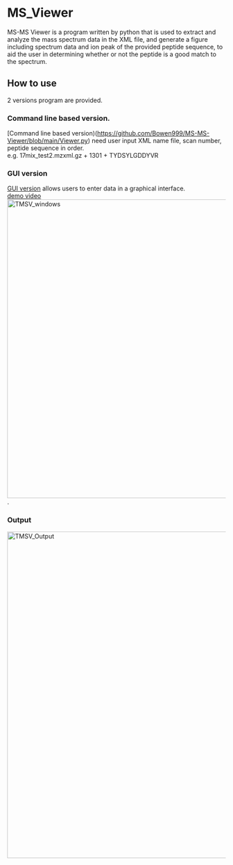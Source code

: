 # MS_Viewer
MS-MS Viewer is a program written by python that is used to extract and analyze the mass spectrum data in the XML file, and generate a figure including spectrum data and ion peak of the provided peptide sequence, to aid the user in determining whether or not the peptide is a good match to the spectrum. 
## How to use
2 versions program are provided.
### Command line based version.
[Command line based version)(https://github.com/Bowen999/MS-MS-Viewer/blob/main/Viewer.py) need user input XML name file, scan number, peptide sequence in order.  
e.g. 17mix_test2.mzxml.gz + 1301 + TYDSYLGDDYVR

### GUI version
[GUI version](https://github.com/Bowen999/MS-MS-Viewer/blob/main/TMSV_0.py) allows users to enter data in a graphical interface.  
[demo video](https://github.com/Bowen999/MS-MS-Viewer/blob/main/TMSV_demo.mov?raw=true)  
<img width="688" alt="TMSV_windows" src="https://user-images.githubusercontent.com/87933959/174462030-4abf7184-d52e-42a4-979a-565475951618.png">. 

### Output
<img width="752" alt="TMSV_Output" src="https://user-images.githubusercontent.com/87933959/174462032-f0e49104-dc34-4ec0-8201-8829426b9007.png">
